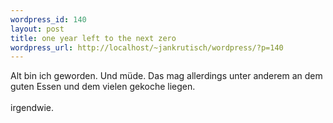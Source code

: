 ```yaml
--- 
wordpress_id: 140
layout: post
title: one year left to the next zero
wordpress_url: http://localhost/~jankrutisch/wordpress/?p=140
---
```

Alt bin ich geworden. Und m&uuml;de. Das mag allerdings unter anderem an dem guten Essen und dem vielen gekoche liegen.<br />
<br />
irgendwie.
